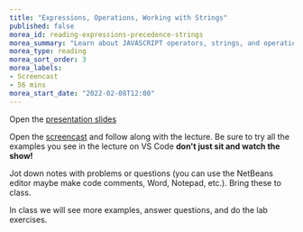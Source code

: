 ```yaml
---
title: "Expressions, Operations, Working with Strings"
published: false
morea_id: reading-expressions-precedence-strings
morea_summary: "Learn about JAVASCRIPT operators, strings, and operation precedence."
morea_type: reading
morea_sort_order: 3
morea_labels:
- Screencast 
- 56 mins
morea_start_date: "2022-02-08T12:00"
---
```


Open the [presentation slides](ITM352_expressions_operators.pptx)

Open the [screencast](http://youtu.be/gBu0BG9drBI) and follow along with the lecture. Be sure to try all the examples you see in the lecture on VS Code **don't just sit and watch the show!**

Jot down notes with problems or questions (you can use the NetBeans editor maybe make code comments, Word, Notepad, etc.). Bring these to class.

In class we will see more examples, answer questions, and do the lab exercises. 